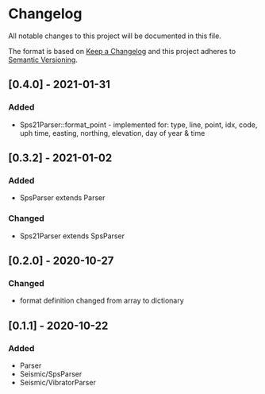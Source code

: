 # Changelog
All notable changes to this project will be documented in this file.

The format is based on [Keep a Changelog](http://keepachangelog.com/en/1.0.0/)
and this project adheres to [Semantic Versioning](http://semver.org/spec/v2.0.0.html).

## [0.4.0] - 2021-01-31
### Added
- Sps21Parser::format_point - implemented for: type, line, point, idx, code, uph time, easting, northing, elevation, day of year & time

## [0.3.2] - 2021-01-02
### Added
- SpsParser extends Parser
### Changed  
- Sps21Parser extends SpsParser

## [0.2.0] - 2020-10-27
### Changed
- format definition changed from array to dictionary

## [0.1.1] - 2020-10-22
### Added
- Parser
- Seismic/SpsParser
- Seismic/VibratorParser

